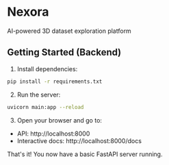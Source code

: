 # Nexora

AI-powered 3D dataset exploration platform

## Getting Started (Backend)

1. Install dependencies:
```bash
pip install -r requirements.txt
```

2. Run the server:
```bash
uvicorn main:app --reload
```

3. Open your browser and go to:
- API: http://localhost:8000
- Interactive docs: http://localhost:8000/docs

That's it! You now have a basic FastAPI server running.